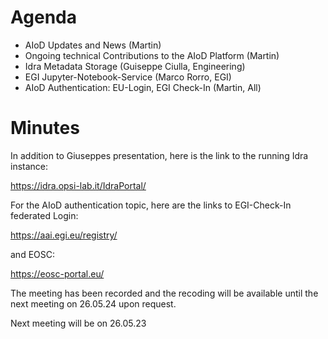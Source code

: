 # Agenda

* AIoD Updates and News (Martin)
* Ongoing technical Contributions to the AIoD Platform (Martin)
* Idra Metadata Storage (Guiseppe Ciulla, Engineering)
* EGI Jupyter-Notebook-Service (Marco Rorro, EGI)
* AIoD Authentication: EU-Login, EGI Check-In (Martin, All)

# Minutes

In addition to Giuseppes presentation, here is the link to the running Idra instance:  

https://idra.opsi-lab.it/IdraPortal/

For the AIoD authentication topic, here are the links to EGI-Check-In federated Login:

https://aai.egi.eu/registry/

and EOSC:

https://eosc-portal.eu/


The meeting has been recorded and the recoding will be available until the next meeting on 26.05.24 upon request.

Next meeting will be on 26.05.23
